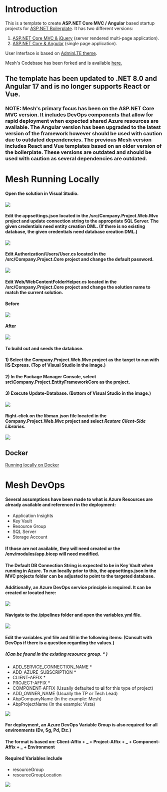 # Introduction

This is a template to create **ASP.NET Core MVC / Angular** based startup projects for [ASP.NET Boilerplate](https://aspnetboilerplate.com/Pages/Documents). It has two different versions:

1. [ASP.NET Core MVC & jQuery](https://aspnetboilerplate.com/Pages/Documents/Zero/Startup-Template-Core) (server rendered multi-page application).
2. [ASP.NET Core & Angular](https://aspnetboilerplate.com/Pages/Documents/Zero/Startup-Template-Angular) (single page application).

User Interface is based on [AdminLTE theme](https://github.com/ColorlibHQ/AdminLTE).

Mesh's Codebase has been forked and is available [here.](https://github.com/Mesh-Systems-Eng/module-zero-core-template)

## The template has been updated to .NET 8.0 and Angular 17 and is no longer supports React or Vue.

### NOTE: Mesh's primary focus has been on the ASP.NET Core MVC version. It includes DevOps components that allow for rapid deployment when expected shared Azure resources are available. The Angular version has been upgraded to the latest version of the framework however should be used with caution due to outdated dependencies. The previous Mesh version includes React and Vue templates based on an older version of the boilerplate. These versions are outdated and should be used with caution as several dependencies are outdated.

# Mesh Running Locally
#### Open the solution in Visual Studio.
![](docs/Open_In_VS.png)

#### Edit the appsettings.json located in the /src/Company.Project.Web.Mvc project and update connection string to the appropriate SQL Server. The given credentials need entity creation DML. **(If there is no existing database, the given credentials need database creation DML.)**
![](docs/Configure_DBConnnection.png)

#### Edit Authorization/Users/User.cs located in the /src/Company.Project.Core project and change the default password.
![](docs/Change_Default_UserPW.png)

#### Edit Web/WebContentFolderHelper.cs located in the /src/Company.Project.Core project and change the solution name to match the current solution.
#### Before
![](docs/Rename_WebHelper_BEFORE.png)
#### After
![](docs/Rename_WebHelper_AFTER.png)

#### To build out and seeds the database.
#### 1) Select the Company.Project.Web.Mvc project as the target to run with IIS Express. (Top of Visual Studio in the image.)
#### 2) In the Package Manager Console, select src\Company.Project.EntityFrameworkCore as the project.
#### 3) Execute Update-Database. (Bottom of Visual Studio in the image.)
![](docs/Update_Database.png)

#### Right-click on the libman.json file located in the Company.Project.Web.Mvc project and select _Restore Client-Side Libraries._
![](docs/Restore_ClientLibraries.png)

## Docker
[Running locally on Docker](docs/how-to/docker/docker.md)

# Mesh DevOps

#### Several assumptions have been made to what is Azure Resources are already available and referenced in the deployment:

- Application Insights
- Key Vault
- Resource Group
- SQL Server
- Storage Account

#### If those are not available, they will need created or the /env/modules/app.bicep will need modified.

#### The Default DB Connection String is expected to be in Key Vault when running in Azure. To run locally prior to this, the appsettings.json in the MVC projects folder can be adjusted to point to the targeted database.

#### Additionally, an Azure DevOps service principle is required. It can be created or located here:
![](docs/Service_Principal.png)

#### Navigate to the /pipelines folder and open the variables.yml file.
![](docs/Rename_Variables_BEFORE.png)

#### Edit the variables.yml file and fill in the following items: (Consult with DevOps if there is a question regarding the values.)
##### (Can be found in the existing resource group. * )
- ADD_SERVICE_CONNECTION_NAME *
- ADD_AZURE_SUBSCRIPTION *
- CLIENT-AFFIX *
- PROJECT-AFFIX *
- COMPONENT-AFFIX (Usually defaulted to **ui** for this type of project)
- ADD_OWNER_NAME (Usually the TP or Tech Lead)
- AbpCompanyName (In the example: Mesh)
- AbpProjectName (In the example: Vista)

![](docs/Rename_Variables_AFTER.png)

#### For deployment, an Azure DevOps Variable Group is also required for all environments (Dv, Sg, Pd, Etc.)
#### The format is based on: Client-Affix + _ + Project-Affix + _ + Component-Affix + _ + Environment

#### Required Variables include
- resourceGroup
- resourceGroupLocation

![](docs/Add_VariableGroup.png)

